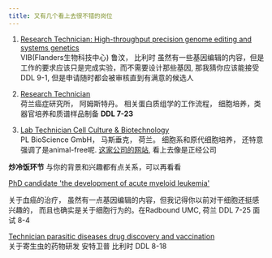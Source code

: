 ```yaml
---
title: 又有几个看上去很不错的岗位
---
```

1. [Research Technician: High-throughput precision genome editing and systems genetics](https://jobs.vib.be/j/117186/research-technician-high-throughput-precision-genome-editing-and-systems-genetics)  
   VIB(Flanders生物科技中心) 鲁汶， 比利时  虽然有一些基因编辑的内容，但是工作的要求应该只是完成实验，而不需要设计那些基因, 那我猜你应该能接受 DDL 9-1, 但是申请随时都会被审核直到有满意的候选人
   
2. [Research Technician](https://www.werkenbijavl.nl/vacatures/research-technician/)  
荷兰癌症研究所， 阿姆斯特丹。 相关蛋白质组学的工作流程， 细胞培养，类器官培养和质谱样品制备 **DDL 7-23**  

3. [Lab Technician Cell Culture & Biotechnology](https://www.linkedin.com/jobs/view/4265157173/?alternateChannel=search&eBP=CwEAAAGYCEy0Cbco_Q1f5iwXZrgRLzgMAtgbbAHjRpKSddqLEjFxdCerXk8LrZ2_l0Fl2GlbyB5wfqV8fLNkS3QrMpTbDWaIBeWXJ4TOQh_EcdBFoM7qZ29lJ-bgYkdfaXvoJTx3OVQs-GqrrR4zdsUs5nXGXy0TbmEWRBQIhxGCGDJGqEIZcLuDhKTL5CPI1p8xVqSvMq567_odtu5XsVytARbHtKT8mk5eogTY-NVBd1Xie1Lh1LouwwU8FurZU_7y2XoQblLdiDbZhLotCtaG_g2lkXjMgs70823ps6nZIYlEeZ0HmYE2W8Oae0WbV_wdicEULcWMc2ZEy2FdDVDiC4_ANUEBbaBmSWlwbGulkqrrsOzKCPHbdU_f4Irc-rdFWSltzmeCw7vNVHeyjgXAD8N-LW_cNz8V8bhkxghXenxDdvMrAS_wQUPUX-dJXgIu2dUjjJqr9wbVLHAwSQ&refId=CzPFYyf8geE9g68p%2FMMwFg%3D%3D&trackingId=4NXm1Plnt%2FpJLJgxwd3VbA%3D%3D)  
   PL BioScience GmbH， 马斯垂克， 荷兰。 细胞系和原代细胞培养， 还特意强调了是animal-free呢.   [这家公司的网站](https://www.pl-bioscience.com/), 看上去像是正经公司  
   
**炒冷饭环节**  与你的背景和兴趣都有点关系，可以再看看   

[PhD candidate 'the development of acute myeloid leukemia'](https://www.radboudumc.nl/en/vacancies/157521-phd-candidate-the-development-of-acute-myeloid-leukemia)

关于血癌的治疗， 虽然有一点基因编辑的内容，但我记得你以前对干细胞还挺感兴趣的， 而且也确实是关于细胞行为的。在Radbound UMC, 荷兰 DDL 7-25   面试 8-4

[Technician parasitic diseases drug discovery and vaccination](https://www.uantwerpen.be/nl/jobs/vacatures/atp/?q=4062&descr=laboratory-technician)  
关于寄生虫的药物研发
安特卫普 比利时  DDL 8-18
